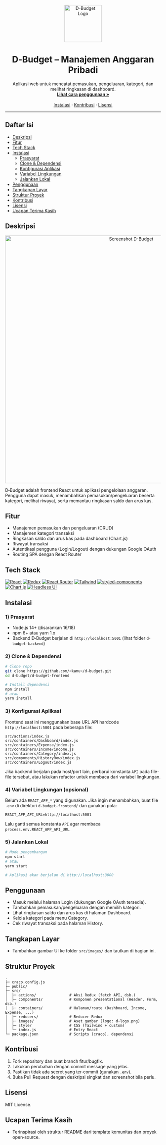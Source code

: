 <p align="center">
  <a href="#">
    <img src="src/images/d-logo.png?raw=true" alt="D-Budget Logo" width="120" />
  </a>
</p>

<h1 align="center">D‑Budget – Manajemen Anggaran Pribadi</h1>

<p align="center">
  Aplikasi web untuk mencatat pemasukan, pengeluaran, kategori, dan melihat ringkasan di dashboard.
  <br/>
  <a href="#penggunaan"><strong>Lihat cara penggunaan »</strong></a>
  <br/>
  <br/>
  <a href="#instalasi">Instalasi</a>
  ·
  <a href="#kontribusi">Kontribusi</a>
  ·
  <a href="#lisensi">Lisensi</a>
  
</p>

---

## Daftar Isi
- [Deskripsi](#deskripsi)
- [Fitur](#fitur)
- [Tech Stack](#tech-stack)
- [Instalasi](#instalasi)
  - [Prasyarat](#1-prasyarat)
  - [Clone & Dependensi](#2-clone--dependensi)
  - [Konfigurasi Aplikasi](#3-konfigurasi-aplikasi)
  - [Variabel Lingkungan](#4-variabel-lingkungan-opsional)
  - [Jalankan Lokal](#5-jalankan-lokal)
- [Penggunaan](#penggunaan)
- [Tangkapan Layar](#tangkapan-layar)
- [Struktur Proyek](#struktur-proyek)
- [Kontribusi](#kontribusi)
- [Lisensi](#lisensi)
- [Ucapan Terima Kasih](#ucapan-terima-kasih)

## Deskripsi
<p align="center">
  <img src="src/images/d-budget.png" alt="Screenshot D-Budget" width="800" />
  <br/>
</p>

D‑Budget adalah frontend React untuk aplikasi pengelolaan anggaran. Pengguna dapat masuk, menambahkan pemasukan/pengeluaran beserta kategori, melihat riwayat, serta memantau ringkasan saldo dan arus kas.

## Fitur
- Manajemen pemasukan dan pengeluaran (CRUD)
- Manajemen kategori transaksi
- Ringkasan saldo dan arus kas pada dashboard (Chart.js)
- Riwayat transaksi
- Autentikasi pengguna (Login/Logout) dengan dukungan Google OAuth
- Routing SPA dengan React Router

## Tech Stack
<p>
  <a href="https://react.dev/"><img src="https://img.shields.io/badge/React-149ECA?style=for-the-badge&logo=react&logoColor=white" alt="React"/></a>
  <a href="https://redux.js.org/"><img src="https://img.shields.io/badge/Redux-593D88?style=for-the-badge&logo=redux&logoColor=white" alt="Redux"/></a>
  <a href="https://reactrouter.com/"><img src="https://img.shields.io/badge/React%20Router-CA4245?style=for-the-badge&logo=react-router&logoColor=white" alt="React Router"/></a>
  <a href="https://tailwindcss.com/"><img src="https://img.shields.io/badge/TailwindCSS-06B6D4?style=for-the-badge&logo=tailwindcss&logoColor=white" alt="Tailwind"/></a>
  <a href="https://styled-components.com/"><img src="https://img.shields.io/badge/styled--components-DB7093?style=for-the-badge&logo=styledcomponents&logoColor=white" alt="styled-components"/></a>
  <a href="https://www.chartjs.org/"><img src="https://img.shields.io/badge/Chart.js-FF6384?style=for-the-badge&logo=chartdotjs&logoColor=white" alt="Chart.js"/></a>
  <a href="https://headlessui.dev/"><img src="https://img.shields.io/badge/Headless%20UI-111827?style=for-the-badge" alt="Headless UI"/></a>
</p>

## Instalasi

### 1) Prasyarat
- Node.js 14+ (disarankan 16/18)
- npm 6+ atau yarn 1.x
- Backend D‑Budget berjalan di `http://localhost:5001` (lihat folder `d-budget-backend`)

### 2) Clone & Dependensi
```bash
# Clone repo
git clone https://github.com/<kamu>/d-budget.git
cd d-budget/d-budget-frontend

# Install dependensi
npm install
# atau
yarn install
```

### 3) Konfigurasi Aplikasi
Frontend saat ini menggunakan base URL API hardcode `http://localhost:5001` pada beberapa file:

```text
src/actions/index.js
src/containers/Dashboard/index.js
src/containers/Expense/index.js
src/containers/Income/income.js
src/containers/Category/index.js
src/components/HistoryRow/index.js
src/containers/Logout/index.js
```

Jika backend berjalan pada host/port lain, perbarui konstanta `API` pada file-file tersebut, atau lakukan refactor untuk membaca dari variabel lingkungan.

### 4) Variabel Lingkungan (opsional)
Belum ada `REACT_APP_*` yang digunakan. Jika ingin menambahkan, buat file `.env` di direktori `d-budget-frontend/` dan gunakan pola:

```env
REACT_APP_API_URL=http://localhost:5001
```

Lalu ganti semua konstanta `API` agar membaca `process.env.REACT_APP_API_URL`.

### 5) Jalankan Lokal
```bash
# Mode pengembangan
npm start
# atau
yarn start

# Aplikasi akan berjalan di http://localhost:3000
```

## Penggunaan
- Masuk melalui halaman Login (dukungan Google OAuth tersedia).
- Tambahkan pemasukan/pengeluaran dengan memilih kategori.
- Lihat ringkasan saldo dan arus kas di halaman Dashboard.
- Kelola kategori pada menu Category.
- Cek riwayat transaksi pada halaman History.

## Tangkapan Layar
- Tambahkan gambar UI ke folder `src/images/` dan tautkan di bagian ini.

## Struktur Proyek
```
.
├─ craco.config.js
├─ public/
├─ src/
│  ├─ actions/               # Aksi Redux (fetch API, dsb.)
│  ├─ components/            # Komponen presentational (Header, Form, dsb.)
│  ├─ containers/            # Halaman/route (Dashboard, Income, Expense, ...)
│  ├─ reducers/              # Reducer Redux
│  ├─ images/                # Aset gambar (logo: d-logo.png)
│  ├─ style/                 # CSS (Tailwind + custom)
│  └─ index.js               # Entry React
└─ package.json              # Scripts (craco), dependensi
```

## Kontribusi
1. Fork repository dan buat branch fitur/bugfix.
2. Lakukan perubahan dengan commit message yang jelas.
3. Pastikan tidak ada secret yang ter‑commit (gunakan `.env`).
4. Buka Pull Request dengan deskripsi singkat dan screenshot bila perlu.

## Lisensi
MIT License.

## Ucapan Terima Kasih
- Terinspirasi oleh struktur README dari template komunitas dan proyek open‑source.
